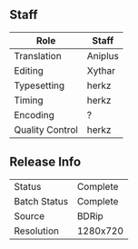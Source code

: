 ## Staff

| Role            | Staff     |
|-----------------|-----------|
| Translation     | Aniplus   |
| Editing         | Xythar    |
| Typesetting     | herkz     |
| Timing          | herkz     |
| Encoding        | ?         |
| Quality Control | herkz     |

## Release Info

|              |           |
|--------------|-----------|
| Status       | Complete  |
| Batch Status | Complete  |
| Source       | BDRip     |
| Resolution   | 1280x720  |
